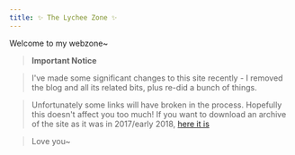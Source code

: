 ```yaml
---
title: ✨ The Lychee Zone ✨
---
```


Welcome to my webzone~

> **Important Notice**

> I've made some significant changes to this site recently - I removed the blog and all its related bits, plus re-did a bunch of things.

> Unfortunately some links will have broken in the process. Hopefully this doesn't affect you too much! If you want to download an archive of the site as it was in 2017/early 2018, [here it is](./archive-2017.zip) 

> Love you~

<br>
<div class="heart" />
